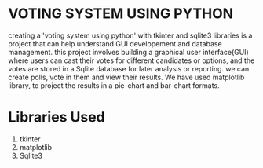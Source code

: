 # VOTING SYSTEM USING PYTHON
creating a 'voting system using python' with tkinter and sqlite3 libraries is a  project that can 
help understand GUI developement and database management.
this project involves building a graphical user interface(GUI) where users can cast their votes for different candidates or
options, and the votes are stored in a Sqlite database for later analysis or reporting.
we can create polls, vote in them and view their results. We have used matplotlib library, to project the results in a pie-chart and bar-chart formats.
# Libraries Used
1. tkinter
2. matplotlib
3. Sqlite3

